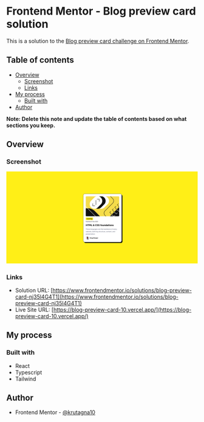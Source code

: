 # Frontend Mentor - Blog preview card solution

This is a solution to the [Blog preview card challenge on Frontend Mentor](https://www.frontendmentor.io/challenges/blog-preview-card-ckPaj01IcS).

## Table of contents

- [Overview](#overview)
  - [Screenshot](#screenshot)
  - [Links](#links)
- [My process](#my-process)
  - [Built with](#built-with)
- [Author](#author)

**Note: Delete this note and update the table of contents based on what sections you keep.**

## Overview

### Screenshot

![](./screenshot/screenshot.png)

### Links

- Solution URL: [https://www.frontendmentor.io/solutions/blog-preview-card-nj35l4G4T1](https://www.frontendmentor.io/solutions/blog-preview-card-nj35l4G4T1)
- Live Site URL: [https://blog-preview-card-10.vercel.app/](https://blog-preview-card-10.vercel.app/)

## My process

### Built with

- React
- Typescript
- Tailwind

## Author

- Frontend Mentor - [@krutagna10](https://www.frontendmentor.io/profile/krutagna10)

